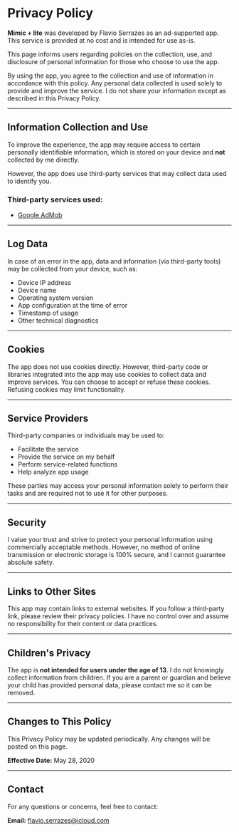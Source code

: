 # Privacy Policy

**Mimic + lite** was developed by Flavio Serrazes as an ad-supported app. This service is provided at no cost and is intended for use as-is.

This page informs users regarding policies on the collection, use, and disclosure of personal information for those who choose to use the app.

By using the app, you agree to the collection and use of information in accordance with this policy. Any personal data collected is used solely to provide and improve the service. I do not share your information except as described in this Privacy Policy.

---

## Information Collection and Use

To improve the experience, the app may require access to certain personally identifiable information, which is stored on your device and **not** collected by me directly.

However, the app does use third-party services that may collect data used to identify you.

### Third-party services used:

- [Google AdMob](https://policies.google.com/privacy)

---

## Log Data

In case of an error in the app, data and information (via third-party tools) may be collected from your device, such as:

- Device IP address  
- Device name  
- Operating system version  
- App configuration at the time of error  
- Timestamp of usage  
- Other technical diagnostics

---

## Cookies

The app does not use cookies directly. However, third-party code or libraries integrated into the app may use cookies to collect data and improve services. You can choose to accept or refuse these cookies. Refusing cookies may limit functionality.

---

## Service Providers

Third-party companies or individuals may be used to:

- Facilitate the service  
- Provide the service on my behalf  
- Perform service-related functions  
- Help analyze app usage  

These parties may access your personal information solely to perform their tasks and are required not to use it for other purposes.

---

## Security

I value your trust and strive to protect your personal information using commercially acceptable methods. However, no method of online transmission or electronic storage is 100% secure, and I cannot guarantee absolute safety.

---

## Links to Other Sites

This app may contain links to external websites. If you follow a third-party link, please review their privacy policies. I have no control over and assume no responsibility for their content or data practices.

---

## Children's Privacy

The app is **not intended for users under the age of 13**. I do not knowingly collect information from children. If you are a parent or guardian and believe your child has provided personal data, please contact me so it can be removed.

---

## Changes to This Policy

This Privacy Policy may be updated periodically. Any changes will be posted on this page.

**Effective Date:** May 28, 2020

---

## Contact

For any questions or concerns, feel free to contact:

**Email:** [flavio.serrazes@icloud.com](mailto:flavio.serrazes@icloud.com)

